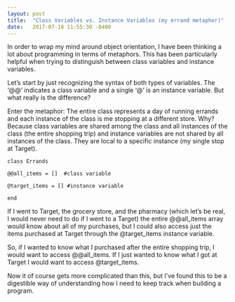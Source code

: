 ```yaml
---
layout: post
title:  "Class Variables vs. Instance Variables (my errand metaphor)"
date:   2017-07-18 11:55:30 -0400
---
```



In order to wrap my mind around object orientation, I have been thinking a lot about programming in terms of metaphors. This has been particularly helpful when trying to distinguish between class variables and instance variables.

Let’s start by just recognizing the syntax of both types of variables. The ‘@@’ indicates a class variable and a single ‘@’ is an instance variable. But what really is the difference?

Enter the metaphor: The entire class represents a day of running errands and each instance of the class is me stopping at a different store. Why? Because class variables are shared among the class and all instances of the class (the entire shopping trip) and instance variables are not shared by all instances of the class. They are local to a specific instance (my single stop at Target).


```
class Errands 

@@all_items = []  #class variable 

@target_items = [] #instance variable 

end 

```


If I went to Target, the grocery store, and the pharmacy (which let’s be real, I would never need to do if I went to a Target) the entire @@all_items array would know about all of my purchases, but I could also access just the items purchased at Target through the @target_items instance variable. 

So, if I wanted to know what I purchased after the entire shopping trip, I would want to access @@all_items.  If I just wanted to know what I got at Target I would want to access @target_items. 

Now it of course gets more complicated than this, but I’ve found this to be a digestible way of understanding how I need to keep track when building a program. 

